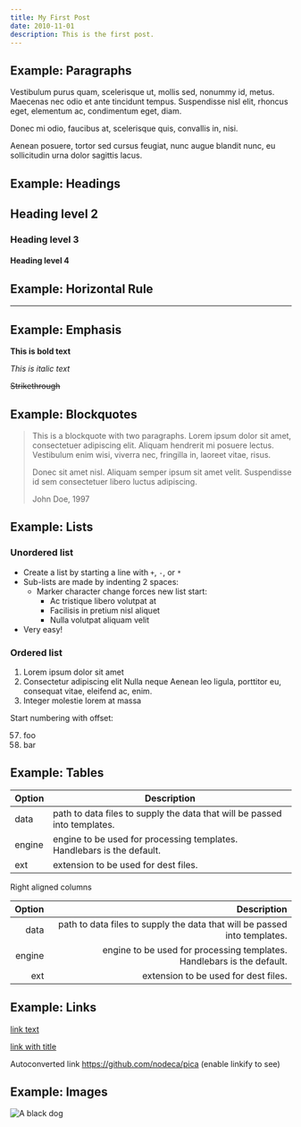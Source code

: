 ```yaml
---
title: My First Post
date: 2010-11-01
description: This is the first post.
---
```


## Example: Paragraphs

Vestibulum purus quam, scelerisque ut, mollis sed, nonummy id, metus. Maecenas nec odio et ante tincidunt tempus. Suspendisse nisl elit, rhoncus eget, elementum ac, condimentum eget, diam.

Donec mi odio, faucibus at, scelerisque quis, convallis in, nisi.

Aenean posuere, tortor sed cursus feugiat, nunc augue blandit nunc, eu sollicitudin urna dolor sagittis lacus.


## Example: Headings

## Heading level 2
### Heading level 3
#### Heading level 4


## Example: Horizontal Rule

***

## Example: Emphasis

**This is bold text**


*This is italic text*


~~Strikethrough~~


## Example: Blockquotes

> This is a blockquote with two paragraphs. Lorem ipsum dolor sit amet,
consectetuer adipiscing elit. Aliquam hendrerit mi posuere lectus.
Vestibulum enim wisi, viverra nec, fringilla in, laoreet vitae, risus.
>
> Donec sit amet nisl. Aliquam semper ipsum sit amet velit. Suspendisse
id sem consectetuer libero luctus adipiscing.
>
> John Doe, 1997

## Example: Lists

### Unordered list

+ Create a list by starting a line with `+`, `-`, or `*`
+ Sub-lists are made by indenting 2 spaces:
  - Marker character change forces new list start:
    * Ac tristique libero volutpat at
    + Facilisis in pretium nisl aliquet
    - Nulla volutpat aliquam velit
+ Very easy!

### Ordered list

1. Lorem ipsum dolor sit amet
1. Consectetur adipiscing elit Nulla neque Aenean leo ligula, porttitor eu, consequat vitae, eleifend ac, enim.
1. Integer molestie lorem at massa

Start numbering with offset:

57. foo
1. bar

## Example: Tables

| Option | Description |
| ------ | ----------- |
| data   | path to data files to supply the data that will be passed into templates. |
| engine | engine to be used for processing templates. Handlebars is the default. |
| ext    | extension to be used for dest files. |

Right aligned columns

| Option | Description |
| ------:| -----------:|
| data   | path to data files to supply the data that will be passed into templates. |
| engine | engine to be used for processing templates. Handlebars is the default. |
| ext    | extension to be used for dest files. |


## Example: Links

[link text](http://dev.nodeca.com)

[link with title](http://nodeca.github.io/pica/demo/ "title text!")

Autoconverted link https://github.com/nodeca/pica (enable linkify to see)


## Example: Images

![A black dog](https://picsum.photos/id/237/900/600)

